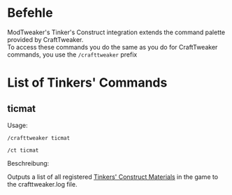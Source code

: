 # Befehle

ModTweaker's Tinker's Construct integration extends the command palette provided by CraftTweaker.  
To access these commands you do the same as you do for CraftTweaker commands, you use the `/crafttweaker` prefix

# List of Tinkers' Commands

## ticmat

Usage:

`/crafttweaker ticmat`

`/ct ticmat`

Beschreibung:

Outputs a list of all registered [Tinkers' Construct Materials](/Mods/Modtweaker/TConstruct/Materials/ITICMaterial/) in the game to the crafttweaker.log file.